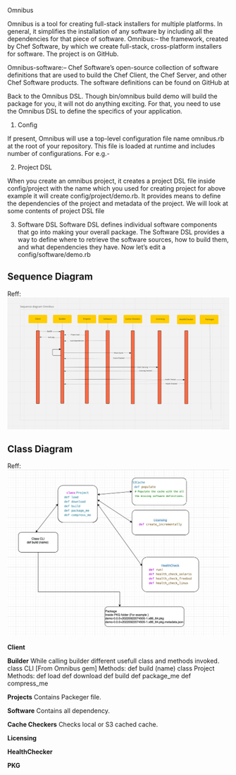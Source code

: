 Omnibus

Omnibus is a tool for creating full-stack installers for multiple platforms. In general, it simplifies the installation of any software by including all the dependencies for that piece of software. Omnibus:– the framework, created by Chef Software, by which we create full-stack, cross-platform installers for software. The project is on GitHub.

Omnibus-software:– Chef Software’s open-source collection of software definitions that are used to build the Chef Client, the Chef Server, and other Chef Software products. The software definitions can be found on GitHub at

Back to the Omnibus DSL. Though bin/omnibus build demo will build the package for you, it will not do anything exciting. For that, you need to use the Omnibus DSL to define the specifics of your application.


1) Config

If present, Omnibus will use a top-level configuration file name omnibus.rb at the root of your repository. This file is loaded at runtime and includes number of configurations. For e.g.-

2) Project DSL

When you create an omnibus project, it creates a project DSL file inside config/project with the name which you used for creating project for above example it will create config/project/demo.rb. It provides means to define the dependencies of the project and metadata of the project. We will look at some contents of project DSL file

3) Software DSL
   Software DSL defines individual software components that go into making your overall package. The Software DSL provides a way to define where to retrieve the software sources, how to build them, and what dependencies they have. Now let’s edit a config/software/demo.rb

## Sequence Diagram
Reff: ![img.png](UMLSequenceDiagram.png)

## Class Diagram
Reff:
![OmnibusClassDiagram.png](OmnibusClassDiagram.png)

**Client**


**Builder**
While calling builder different usefull class and methods invoked.
class CLI [From Omnibus gem]
Methods:
   def build (name)
class Project
Methods: 
   def load
   def download
   def build
   def package_me
   def compress_me

**Projects**
  Contains Packeger file.

**Software**
  Contains all dependency.

**Cache Checkers**
  Checks local or S3 cached cache.

**Licensing**
  

**HealthChecker**


**PKG**




